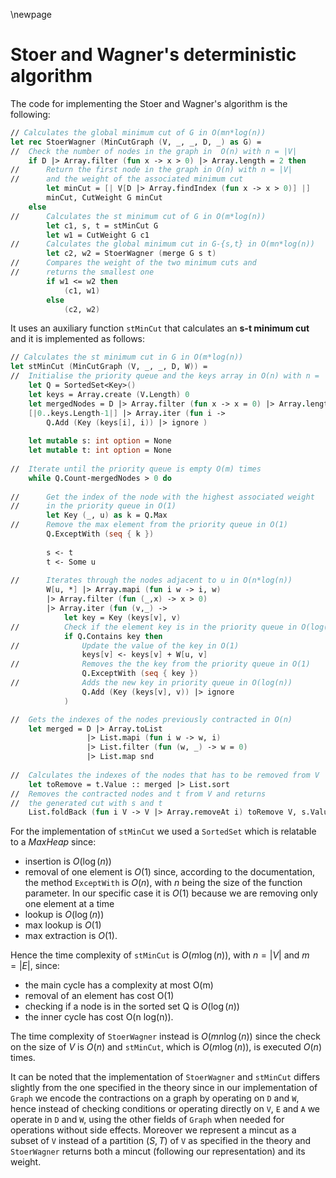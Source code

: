 \newpage

# Stoer and Wagner's deterministic algorithm

The code for implementing the Stoer and Wagner's algorithm is the following:

```fsharp
// Calculates the global minimum cut of G in O(mn*log(n))
let rec StoerWagner (MinCutGraph (V, _, _, D, _) as G) =
//  Check the number of nodes in the graph in  O(n) with n = |V|
    if D |> Array.filter (fun x -> x > 0) |> Array.length = 2 then
//      Return the first node in the graph in O(n) with n = |V| 
//      and the weight of the associated minimum cut
        let minCut = [| V[D |> Array.findIndex (fun x -> x > 0)] |]
        minCut, CutWeight G minCut
    else
//      Calculates the st minimum cut of G in O(m*log(n))
        let c1, s, t = stMinCut G
        let w1 = CutWeight G c1
//      Calculates the global minimum cut in G-{s,t} in O(mn*log(n))
        let c2, w2 = StoerWagner (merge G s t)
//      Compares the weight of the two minimum cuts and 
//      returns the smallest one
        if w1 <= w2 then
            (c1, w1)
        else
            (c2, w2)
```

It uses an auxiliary function `stMinCut` that calculates an 
**s-t minimum cut** and it is implemented as follows:

```fsharp
// Calculates the st minimum cut in G in O(m*log(n))
let stMinCut (MinCutGraph (V, _, _, D, W)) =
//  Initialise the priority queue and the keys array in O(n) with n = |V|
    let Q = SortedSet<Key>()
    let keys = Array.create (V.Length) 0
    let mergedNodes = D |> Array.filter (fun x -> x = 0) |> Array.length
    [|0..keys.Length-1|] |> Array.iter (fun i -> 
        Q.Add (Key (keys[i], i)) |> ignore )
    
    let mutable s: int option = None
    let mutable t: int option = None
    
//  Iterate until the priority queue is empty O(m) times
    while Q.Count-mergedNodes > 0 do
        
//      Get the index of the node with the highest associated weight 
//      in the priority queue in O(1)
        let Key (_, u) as k = Q.Max
//      Remove the max element from the priority queue in O(1)
        Q.ExceptWith (seq { k })
        
        s <- t
        t <- Some u
        
//      Iterates through the nodes adjacent to u in O(n*log(n))
        W[u, *] |> Array.mapi (fun i w -> i, w)
        |> Array.filter (fun (_,x) -> x > 0)
        |> Array.iter (fun (v,_) ->
            let key = Key (keys[v], v)
//          Check if the element key is in the priority queue in O(log(n))
            if Q.Contains key then
//              Update the value of the key in O(1)
                keys[v] <- keys[v] + W[u, v]
//              Removes the the key from the priority queue in O(1)
                Q.ExceptWith (seq { key })
//              Adds the new key in priority queue in O(log(n))
                Q.Add (Key (keys[v], v)) |> ignore
            )

//  Gets the indexes of the nodes previously contracted in O(n)
    let merged = D |> Array.toList
                 |> List.mapi (fun i w -> w, i)
                 |> List.filter (fun (w, _) -> w = 0)
                 |> List.map snd
                 
//  Calculates the indexes of the nodes that has to be removed from V
    let toRemove = t.Value :: merged |> List.sort
//  Removes the contracted nodes and t from V and returns 
//  the generated cut with s and t
    List.foldBack (fun i V -> V |> Array.removeAt i) toRemove V, s.Value, t.Value
```

For the implementation of `stMinCut` we used a `SortedSet` which is relatable 
to a *MaxHeap* since:

- insertion is $O(\log(n))$
- removal of one element is $O(1)$ since, according to the documentation, 
the method `ExceptWith` is $O(n)$, with $n$ being the size of the function 
parameter. In our specific case it is $O(1)$ because we are removing only one 
element at a time
- lookup is $O(\log(n))$
- max lookup is $O(1)$
- max extraction is $O(1)$.

Hence the time complexity of `stMinCut` is $O(m \log(n))$, with $n=|V|$ and 
$m=|E|$, since:

- the main cycle has a complexity at most O(m)
- removal of an element has cost O(1)
- checking if a node is in the sorted set Q is $O(\log(n))$ 
- the inner cycle has cost O(n log(n)).

The time complexity of `StoerWagner` instead is $O(mn\log(n))$ since the check 
on the size of *V* is $O(n)$ and `stMinCut`, which is $O(m\log(n))$, is 
executed $O(n)$ times.


It can be noted that the implementation of `StoerWagner` and `stMinCut` 
differs slightly from the one specified in the theory since in our 
implementation of `Graph` we encode the contractions on a graph by operating 
on `D` and `W`, hence instead of checking conditions or operating directly on 
`V`, `E` and `A` we operate in `D` and `W`, using the other fields of `Graph` 
when needed for operations without side effects. Moreover we represent a 
mincut as a subset of `V` instead of a partition $(S,T)$ of `V` as specified 
in the theory and `StoerWagner` returns both a mincut (following our 
representation) and its weight.
